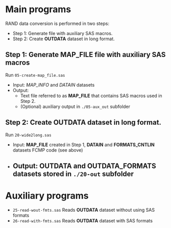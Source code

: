 
# Main programs

RAND data conversion is performed in two steps:

* Step 1: Generate file with auxiliary SAS macros.
* Step 2: Create **OUTDATA** dataset in long format.

## Step 1: Generate **MAP_FILE** file with auxiliary SAS macros

Run `05-create-map_file.sas`

* Input: *MAP_INFO* and *DATAIN* datasets      
* Output: 
    - Text file referred to as **MAP_FILE** that contains SAS macros used in Step 2.
    - (Optional) auxiliary output in `./05-aux_out` subfolder 
      
## Step 2: Create **OUTDATA** dataset in long format.

Run `20-wide2long.sas`

* Input: **MAP_FILE** created in Step 1, **DATAIN** and **FORMATS_CNTLIN** datasets
         FCMP code (see above)
* Output: **OUTDATA** and  **OUTDATA_FORMATS** datasets stored in `./20-out` subfolder
    - 
# Auxiliary programs

* `25-read-wout-fmts.sas` Reads **OUTDATA** dataset without using SAS formats
* `26-read-with-fmts.sas` Reads **OUTDATA** dataset with SAS formats